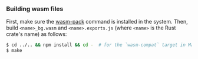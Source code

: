 ### Building wasm files

First, make sure the <a href="https://rustwasm.github.io/wasm-pack/installer/" target="_blank" rel="noopener">wasm-pack</a> command is
installed in the system.  Then, build `<name>_bg.wasm` and `<name>.exports.js` (where `<name>` is the Rust crate's name) as follows:

```sh
$ cd ../.. && npm install && cd -  # for the `wasm-compat` target in Makefile
$ make
```
